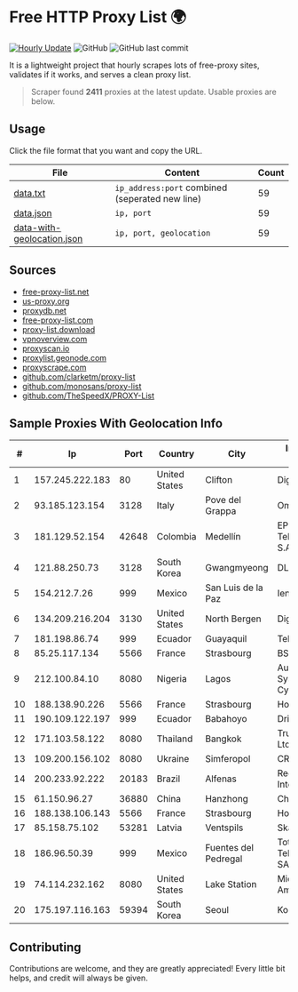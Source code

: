 
# Free HTTP Proxy List 🌍

[![Hourly Update](https://github.com/mertguvencli/http-proxy-list/actions/workflows/main.yml/badge.svg?branch=main)](https://github.com/mertguvencli/http-proxy-list/actions/workflows/main.yml)
![GitHub](https://img.shields.io/github/license/mertguvencli/http-proxy-list)
![GitHub last commit](https://img.shields.io/github/last-commit/mertguvencli/http-proxy-list)

It is a lightweight project that hourly scrapes lots of free-proxy sites, validates if it works, and serves a clean proxy list.


> Scraper found **2411** proxies at the latest update. Usable proxies are below.

## Usage

Click the file format that you want and copy the URL.


|File|Content|Count|
|----|-------|-----|
|[data.txt](https://raw.githubusercontent.com/mertguvencli/http-proxy-list/main/proxy-list/data.txt)|`ip_address:port` combined (seperated new line)|59|
|[data.json](https://raw.githubusercontent.com/mertguvencli/http-proxy-list/main/proxy-list/data.json)|`ip, port`|59|
|[data-with-geolocation.json](https://raw.githubusercontent.com/mertguvencli/http-proxy-list/main/proxy-list/data-with-geolocation.json)|`ip, port, geolocation`|59|

## Sources

* [free-proxy-list.net](https://free-proxy-list.net)
* [us-proxy.org](https://www.us-proxy.org)
* [proxydb.net](http://proxydb.net)
* [free-proxy-list.com](https://free-proxy-list.com/?page=&port=&type%5B%5D=http&type%5B%5D=https&up_time=0&search=Search)
* [proxy-list.download](https://www.proxy-list.download/HTTP)
* [vpnoverview.com](https://vpnoverview.com/privacy/anonymous-browsing/free-proxy-servers)
* [proxyscan.io](https://www.proxyscan.io)
* [proxylist.geonode.com](https://proxylist.geonode.com/api/proxy-list?limit=300&page=1&sort_by=lastChecked&sort_type=desc&protocols=http,https)
* [proxyscrape.com](https://api.proxyscrape.com/v2/?request=displayproxies&protocol=http&timeout=10000&country=all&ssl=all&anonymity=all)
* [github.com/clarketm/proxy-list](https://raw.githubusercontent.com/clarketm/proxy-list/master/proxy-list-raw.txt)
* [github.com/monosans/proxy-list](https://raw.githubusercontent.com/monosans/proxy-list/main/proxies/http.txt)
* [github.com/TheSpeedX/PROXY-List](https://raw.githubusercontent.com/TheSpeedX/PROXY-List/master/http.txt)


## Sample Proxies With Geolocation Info

|#|Ip|Port|Country|City|Internet Service Provider|
|-|--|----|-------|----|-------------------------|
|1|157.245.222.183|80|United States|Clifton|DigitalOcean, LLC|
|2|93.185.123.154|3128|Italy|Pove del Grappa|Omegacom S.R.L.S.|
|3|181.129.52.154|42648|Colombia|Medellín|EPM Telecomunicaciones S.A. E.S.P.|
|4|121.88.250.73|3128|South Korea|Gwangmyeong|DLIVE|
|5|154.212.7.26|999|Mexico|San Luis de la Paz|Ientc S De RL De CV|
|6|134.209.216.204|3130|United States|North Bergen|DigitalOcean, LLC|
|7|181.198.86.74|999|Ecuador|Guayaquil|Telconet S.A|
|8|85.25.117.134|5566|France|Strasbourg|BSB-SERVICE|
|9|212.100.84.10|8080|Nigeria|Lagos|Autonomous System number for Cyber Space|
|10|188.138.90.226|5566|France|Strasbourg|Host Europe GmbH|
|11|190.109.122.197|999|Ecuador|Babahoyo|Drivernet S.A.|
|12|171.103.58.122|8080|Thailand|Bangkok|True Internet Co., Ltd.|
|13|109.200.156.102|8080|Ukraine|Simferopol|CRELCOM|
|14|200.233.92.222|20183|Brazil|Alfenas|Rede Popular De Internet Ltda|
|15|61.150.96.27|36880|China|Hanzhong|Chinanet|
|16|188.138.106.143|5566|France|Strasbourg|Host Europe GmbH|
|17|85.158.75.102|53281|Latvia|Ventspils|Skatvis|
|18|186.96.50.39|999|Mexico|Fuentes del Pedregal|Total Play Telecomunicaciones SA De CV|
|19|74.114.232.162|8080|United States|Lake Station|Midwest Telecom of America, Inc|
|20|175.197.116.163|59394|South Korea|Seoul|Korea Telecom|



## Contributing

Contributions are welcome, and they are greatly appreciated! Every
little bit helps, and credit will always be given.


